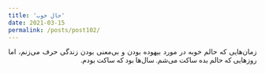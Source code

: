 ```yaml
---
title: 'حال خوب'
date: 2021-03-15
permalink: /posts/post102/
---
```

<div align="justify" dir="rtl" style="font-family:vazir;">

‏زمان‌هایی که حالم خوبه در مورد بیهوده بودن و بی‌معنی بودن زندگی حرف می‌زنم، اما روزهایی که حالم بده ساکت می‌شم. سال‌ها بود که ساکت بودم.

</div>


